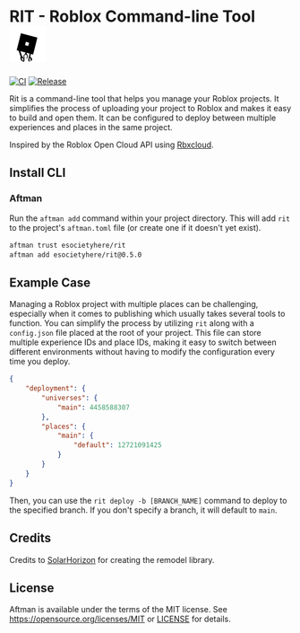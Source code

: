 # RIT - Roblox Command-line Tool ![Logo](icon.png)

[![CI](https://github.com/Esocietyhere/rit/workflows/CI/badge.svg)](https://github.com/Esocietyhere/rit/actions/workflows/ci.yml)
[![Release](https://github.com/Esocietyhere/rit/actions/workflows/release.yml/badge.svg?event=push)](https://github.com/Esocietyhere/rit/actions/workflows/release.yml)

Rit is a command-line tool that helps you manage your Roblox projects. It simplifies the process of uploading your project to Roblox and makes it easy to build and open them. It can be configured to deploy between multiple experiences and places in the same project.

Inspired by the Roblox Open Cloud API using [Rbxcloud](https://github.com/Sleitnick/rbxcloud).

## Install CLI
### Aftman
Run the `aftman add` command within your project directory. This will add `rit` to the project's `aftman.toml` file (or create one if it doesn't yet exist).
```sh
aftman trust esocietyhere/rit
aftman add esocietyhere/rit@0.5.0
```

## Example Case
Managing a Roblox project with multiple places can be challenging, especially when it comes to publishing which usually takes several tools to function. You can simplify the process by utilizing `rit` along with a `config.json` file placed at the root of your project. This file can store multiple experience IDs and place IDs, making it easy to switch between different environments without having to modify the configuration every time you deploy.
```json
{
    "deployment": {
        "universes": {
            "main": 4458588307
        },
        "places": {
            "main": {
                "default": 12721091425
            }
        }
    }
}
```

Then, you can use the `rit deploy -b [BRANCH_NAME]` command to deploy to the specified branch. If you don't specify a branch, it will default to `main`.

## Credits
Credits to [SolarHorizon](https://github.com/solarhorizon) for creating the remodel library.

## License
Aftman is available under the terms of the MIT license. See <https://opensource.org/licenses/MIT> or [LICENSE](LICENSE) for details.